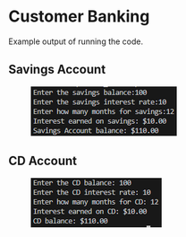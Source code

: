 # Customer Banking

Example output of running the code.

## Savings Account 

<figure>
    <img src="images\savings.png" alt="Savings Account">
</figure>

## CD Account 

<figure>
    <img src="images\cd.png" alt="CD Account">
</figure>